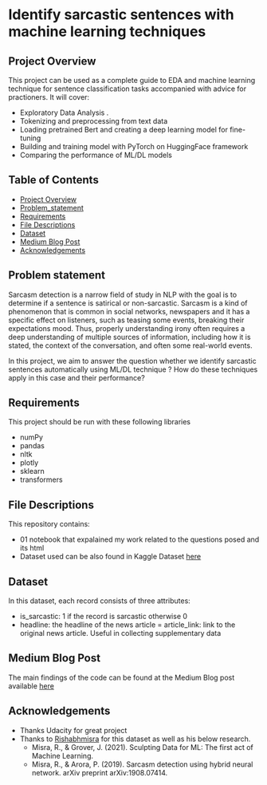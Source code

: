 # Identify sarcastic sentences with machine learning techniques

## Project Overview
This project can be used as a complete guide to EDA and machine learning technique for sentence classification tasks accompanied with advice for practioners. It will cover:

- Exploratory Data Analysis .
- Tokenizing and preprocessing from text data
- Loading pretrained Bert and creating a deep learning model for fine-tuning
- Building and training model with PyTorch on HuggingFace framework
- Comparing the performance of ML/DL models 

## Table of Contents

 * [Project Overview](#project-overview)
 * [Problem_statement](#problem-statement)
 * [Requirements](#requirements)
 * [File Descriptions](#file-descriptions)
 * [Dataset](#dataset)
 * [Medium Blog Post](#medium-blog-post)
 * [Acknowledgements](#acknowledgements)
 
## Problem statement

Sarcasm detection is a narrow field of study in NLP with the goal is to determine if a sentence is satirical or non-sarcastic. Sarcasm is a kind of phenomenon that is common in social networks, newspapers and it has a specific effect on listeners, such as teasing some events, breaking their expectations mood. Thus, properly understanding irony often requires a deep understanding of multiple sources of information, including how it is stated, the context of the conversation, and often some real-world events. 

In this project, we aim to answer the question whether we identify sarcastic sentences automatically using ML/DL technique ? How do these techniques apply in this case and their performance?
 
## Requirements
This project should be run with these following libraries
- numPy
- pandas
- nltk
- plotly
- sklearn
- transformers

## File Descriptions
This repository contains:
- 01 notebook that expalained my work related to the questions posed and its html
- Dataset used can be also found in Kaggle Dataset [here](https://www.kaggle.com/rmisra/news-headlines-dataset-for-sarcasm-detection)

## Dataset
In this dataset, each record consists of three attributes:

- is_sarcastic: 1 if the record is sarcastic otherwise 0
- headline: the headline of the news article
= article_link: link to the original news article. Useful in collecting supplementary data

## Medium Blog Post
The main findings of the code can be found at the Medium Blog post available [here](https://medium.com/@nguyenduchuyvn/sarcasm-detection-with-machine-learning-92538da893ec)

## Acknowledgements
- Thanks Udacity for great project 
- Thanks to [Rishabhmisra](https://github.com/rishabhmisra/News-Headlines-Dataset-For-Sarcasm-Detection) for this dataset as well as his below research.
  + Misra, R., & Grover, J. (2021). Sculpting Data for ML: The first act of Machine Learning.
  + Misra, R., & Arora, P. (2019). Sarcasm detection using hybrid neural network. arXiv preprint arXiv:1908.07414.
